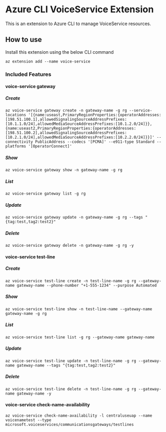 # Azure CLI VoiceService Extension #
This is an extension to Azure CLI to manage VoiceService resources.

## How to use ##
Install this extension using the below CLI command
```
az extension add --name voice-service
```

### Included Features ###
#### voice-service gateway ####
##### Create #####
```
az voice-service gateway create -n gateway-name -g rg --service-locations '[{name:useast,PrimaryRegionProperties:{operatorAddresses:[198.51.100.1],allowedSignalingSourceAddressPrefixes:[10.1.1.0/24],allowedMediaSourceAddressPrefixes:[10.1.2.0/24]}},{name:useast2,PrimaryRegionProperties:{operatorAddresses:[198.51.100.2],allowedSignalingSourceAddressPrefixes:[10.2.1.0/24],allowedMediaSourceAddressPrefixes:[10.2.2.0/24]}}]' --connectivity PublicAddress --codecs '[PCMA]' --e911-type Standard --platforms '[OperatorConnect]'

```
##### Show #####
```
az voice-service gateway show -n gateway-name -g rg
```
##### List #####
```
az voice-service gateway list -g rg
```
##### Update #####
```
az voice-service gateway update -n gateway-name -g rg --tags "{tag:test,tag2:test2}"
```

##### Delete #####
```
az voice-service gateway delete -n gateway-name -g rg -y
```

#### voice-service test-line ####
##### Create #####
```
az voice-service test-line create -n test-line-name -g rg --gateway-name gateway-name --phone-number "+1-555-1234" --purpose Automated

```
##### Show #####
```
az voice-service test-line show -n test-line-name --gateway-name gateway-name -g rg
```
##### List #####
```
az voice-service test-line list -g rg --gateway-name gateway-name
```
##### Update #####
```
az voice-service test-line update -n test-line-name -g rg --gateway-name gateway-name --tags "{tag:test,tag2:test2}"
```

##### Delete #####
```
az voice-service test-line delete -n test-line-name -g rg --gateway-name gateway-name -y
```

#### voice-service check-name-availability ####
```
az voice-service check-name-availability -l centraluseuap --name voicenametest --type microsoft.voiceservices/communicationsgateways/testlines
```
